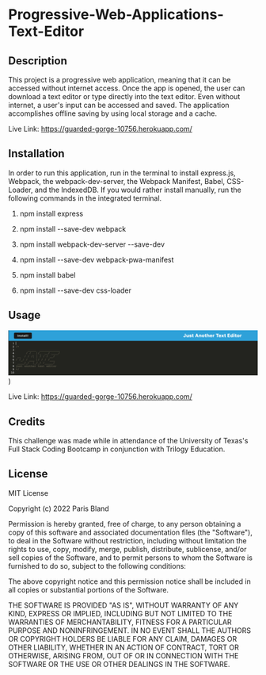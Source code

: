 # Progressive-Web-Applications-Text-Editor

## Description

This project is a progressive web application, meaning that it can be accessed without internet access. Once the app is opened, the user can download a text editor or type directly into the text editor. Even without internet, a user's input can be accessed and saved. The application accomplishes offline saving by using local storage and a cache. 

Live Link: https://guarded-gorge-10756.herokuapp.com/

## Installation

In order to run this application, run <npm i> in the terminal to install express.js, Webpack, the webpack-dev-server, the Webpack Manifest, Babel, CSS-Loader, and the IndexedDB. If you would rather install manually, run the following commands in the integrated terminal.

1) npm install express

2) npm install --save-dev webpack 

3) npm install webpack-dev-server --save-dev

4) npm install --save-dev webpack-pwa-manifest

5) npm install babel

6) npm install --save-dev css-loader

## Usage
![User Interface](images/UserInterface.png))

Live Link: https://guarded-gorge-10756.herokuapp.com/

## Credits
This challenge was made while in attendance of the University of Texas's Full Stack Coding Bootcamp in conjunction with Trilogy Education.

## License
MIT License

Copyright (c) 2022 Paris Bland

Permission is hereby granted, free of charge, to any person obtaining a copy
of this software and associated documentation files (the "Software"), to deal
in the Software without restriction, including without limitation the rights
to use, copy, modify, merge, publish, distribute, sublicense, and/or sell
copies of the Software, and to permit persons to whom the Software is
furnished to do so, subject to the following conditions:

The above copyright notice and this permission notice shall be included in all
copies or substantial portions of the Software.

THE SOFTWARE IS PROVIDED "AS IS", WITHOUT WARRANTY OF ANY KIND, EXPRESS OR
IMPLIED, INCLUDING BUT NOT LIMITED TO THE WARRANTIES OF MERCHANTABILITY,
FITNESS FOR A PARTICULAR PURPOSE AND NONINFRINGEMENT. IN NO EVENT SHALL THE
AUTHORS OR COPYRIGHT HOLDERS BE LIABLE FOR ANY CLAIM, DAMAGES OR OTHER
LIABILITY, WHETHER IN AN ACTION OF CONTRACT, TORT OR OTHERWISE, ARISING FROM,
OUT OF OR IN CONNECTION WITH THE SOFTWARE OR THE USE OR OTHER DEALINGS IN THE
SOFTWARE.